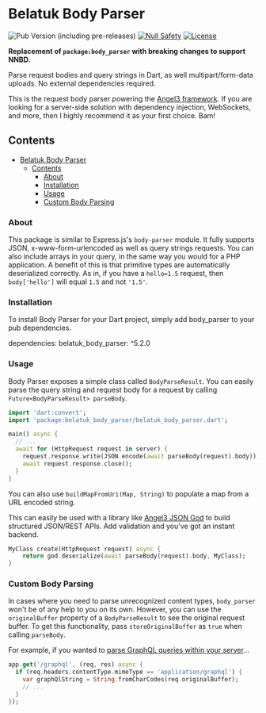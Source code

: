 # Belatuk Body Parser

![Pub Version (including pre-releases)](https://img.shields.io/pub/v/belatuk_body_parser?include_prereleases)
[![Null Safety](https://img.shields.io/badge/null-safety-brightgreen)](https://dart.dev/null-safety)
[![License](https://img.shields.io/github/license/dart-backend/belatuk-common-utilities)](https://github.com/dart-backend/belatuk-common-utilities/blob/main/packages/body_parser/LICENSE)

**Replacement of `package:body_parser` with breaking changes to support NNBD.**

Parse request bodies and query strings in Dart, as well multipart/form-data uploads. No external dependencies required.

This is the request body parser powering the [Angel3 framework](https://pub.dev/packages/angel3_framework). If you are looking for a server-side solution with dependency injection, WebSockets, and more, then I highly recommend it as your first choice. Bam!

## Contents

- [Belatuk Body Parser](#belatuk-body-parser)
  - [Contents](#contents)
    - [About](#about)
    - [Installation](#installation)
    - [Usage](#usage)
    - [Custom Body Parsing](#custom-body-parsing)

### About

This package is similar to Express.js's `body-parser` module. It fully supports JSON, x-www-form-urlencoded as well as query strings requests. You can also include arrays in your query, in the same way you would for a PHP application. A benefit of this is that primitive types are automatically deserialized correctly. As in, if you have a `hello=1.5` request, then `body['hello']` will equal `1.5` and not `'1.5'`.

### Installation

To install Body Parser for your Dart project, simply add body_parser to your pub dependencies.

  dependencies:
      belatuk_body_parser: ^5.2.0

### Usage

Body Parser exposes a simple class called `BodyParseResult`. You can easily parse the query string and request body for a request by calling `Future<BodyParseResult> parseBody`.

  ```dart
  import 'dart:convert';
  import 'package:belatuk_body_parser/belatuk_body_parser.dart';

  main() async {
    // ...
    await for (HttpRequest request in server) {
      request.response.write(JSON.encode(await parseBody(request).body));
      await request.response.close();
    }
  }
  ```

You can also use `buildMapFromUri(Map, String)` to populate a map from a URL encoded string.

This can easily be used with a library like [Angel3 JSON God](https://pub.dev/packages/angel3_json_god) to build structured JSON/REST APIs. Add validation and you've got an instant backend.

  ```dart
  MyClass create(HttpRequest request) async {
      return god.deserialize(await parseBody(request).body, MyClass);
  }
  ```

### Custom Body Parsing

In cases where you need to parse unrecognized content types, `body_parser` won't be of any help to you on its own. However, you can use the `originalBuffer` property of a `BodyParseResult` to see the original request buffer. To get this functionality, pass `storeOriginalBuffer` as `true` when calling `parseBody`.

For example, if you wanted to [parse GraphQL queries within your server](https://github.com/dukefirehawk/graphql_dart)...

  ```dart
  app.get('/graphql', (req, res) async {
    if (req.headers.contentType.mimeType == 'application/graphql') {
      var graphQlString = String.fromCharCodes(req.originalBuffer);
      // ...
    }
  });
  ```

